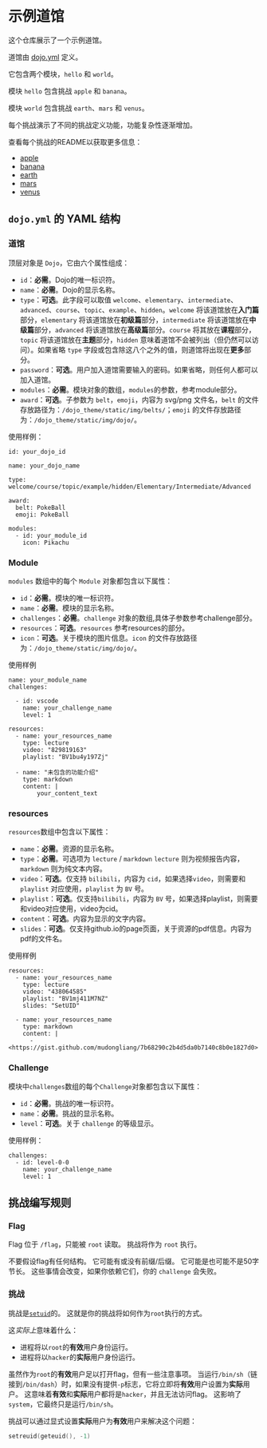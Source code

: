 # 示例道馆

这个仓库展示了一个示例道馆。

道馆由 [dojo.yml](./dojo.yml) 定义。

它包含两个模块，`hello` 和 `world`。

模块 `hello` 包含挑战 `apple` 和 `banana`。

模块 `world` 包含挑战 `earth`、`mars` 和 `venus`。

每个挑战演示了不同的挑战定义功能，功能复杂性逐渐增加。

查看每个挑战的README以获取更多信息：
- [apple](./hello/apple)
- [banana](./hello/banana)
- [earth](./world/earth)
- [mars](./world/mars)
- [venus](./world/venus)

## `dojo.yml` 的 YAML 结构

### 道馆

顶层对象是 `Dojo`，它由六个属性组成：

- `id`：**必需**。Dojo的唯一标识符。
- `name`：**必需**。Dojo的显示名称。
- `type`：**可选**。此字段可以取值 `welcome`、`elementary`、`intermediate`、`advanced`、`course`、`topic`、`example`、`hidden`。`welcome` 将该道馆放在**入门篇**部分，`elementary` 将该道馆放在**初级篇**部分，`intermediate` 将该道馆放在**中级篇**部分，`advanced` 将该道馆放在**高级篇**部分。`course` 将其放在**课程**部分，`topic` 将该道馆放在**主题**部分，`hidden` 意味着道馆不会被列出（但仍然可以访问）。如果省略 `type` 字段或包含除这八个之外的值，则道馆将出现在**更多**部分。
- `password`：**可选**。用户加入道馆需要输入的密码。如果省略，则任何人都可以加入道馆。
- `modules`：**必需**。模块对象的数组，`modules`的参数，参考module部分。
- `award`：**可选**。子参数为 `belt`，`emoji`，内容为 svg/png 文件名，`belt` 的文件存放路径为：`/dojo_theme/static/img/belts/`；`emoji` 的文件存放路径为：`/dojo_theme/static/img/dojo/`。

使用样例：
```
id: your_dojo_id

name: your_dojo_name

type: welcome/course/topic/example/hidden/Elementary/Intermediate/Advanced

award:
  belt: PokeBall
  emoji: PokeBall

modules:
  - id: your_module_id
    icon: Pikachu
```

### Module

`modules` 数组中的每个 `Module` 对象都包含以下属性：

- `id`：**必需**。模块的唯一标识符。
- `name`：**必需**。模块的显示名称。
- `challenges`：**必需**。`challenge` 对象的数组,具体子参数参考challenge部分。
- `resources`：**可选**。`resources` 参考resources的部分。
- `icon`：**可选**。关于模块的图片信息。`icon` 的文件存放路径为：`/dojo_theme/static/img/dojo/`。

使用样例
```
name: your_module_name
challenges:

  - id: vscode
    name: your_challenge_name
    level: 1

resources:
  - name: your_resources_name
    type: lecture
    video: "829819163"
    playlist: "BV1bu4y197Zj"
  
  - name: "未包含的功能介绍"
    type: markdown
    content: |
        your_content_text
```

### resources

`resources`数组中包含以下属性：

- `name`：**必需**。资源的显示名称。
- `type`：**必需**。可选项为 `lecture` / `markdown` `lecture` 则为视频报告内容，`markdown` 则为纯文本内容。
- `video`：**可选**。仅支持 `bilibili`，内容为 `cid`，如果选择`video`，则需要和 `playlist` 对应使用，`playlist` 为 `BV` 号。
- `playlist`：**可选**。仅支持`bilibili`，内容为 `BV` 号，如果选择playlist，则需要和video对应使用，video为cid。
- `content`：**可选**。内容为显示的文字内容。
- `slides`：**可选**。仅支持github.io的page页面，关于资源的pdf信息。内容为pdf的文件名。

使用样例
```
resources:
  - name: your_resources_name
    type: lecture
    video: "438064585"
    playlist: "BV1mj411M7NZ"
    slides: "SetUID"

  - name: your_resources_name
    type: markdown
    content: |
      - <https://gist.github.com/mudongliang/7b68290c2b4d5da0b7140c8b0e1827d0>

```

### Challenge

模块中`challenges`数组的每个`Challenge`对象都包含以下属性：

- `id`：**必需**。挑战的唯一标识符。
- `name`：**必需**。挑战的显示名称。
- `level`：**可选**。关于 `challenge` 的等级显示。

使用样例：

```
challenges:
  - id: level-0-0
    name: your_challenge_name
    level: 1
```

## 挑战编写规则

### Flag

Flag 位于 `/flag`，只能被 `root` 读取。
挑战将作为 `root` 执行。

不要假设flag有任何结构。
它可能有或没有前缀/后缀。
它可能是也可能不是50字节长。
这些事情会改变，如果你依赖它们，你的 `challenge` 会失败。

### 挑战

挑战是[`setuid`](https://en.wikipedia.org/wiki/Setuid)的。
这就是你的挑战将如何作为`root`执行的方式。

这*实际上*意味着什么：
- 进程将以`root`的**有效**用户身份运行。
- 进程将以`hacker`的**实际**用户身份运行。

虽然作为`root`的**有效**用户足以打开flag，但有一些注意事项。
当运行`/bin/sh`（链接到`/bin/dash`）时，如果没有提供`-p`标志，它将立即将**有效**用户设置为**实际**用户。
这意味着**有效**和**实际**用户都将是`hacker`，并且无法访问flag。
这影响了`system`，它最终只是运行`/bin/sh`。

挑战可以通过显式设置**实际**用户为**有效**用户来解决这个问题：

```c
setreuid(geteuid(), -1)
```
